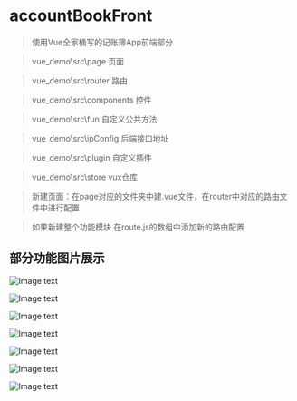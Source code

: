 # accountBookFront

> 使用Vue全家桶写的记账簿App前端部分

> vue_demo\src\page  页面

> vue_demo\src\router  路由

> vue_demo\src\components  控件

> vue_demo\src\fun  自定义公共方法

> vue_demo\src\ipConfig  后端接口地址

> vue_demo\src\plugin  自定义插件

> vue_demo\src\store  vux仓库

> 新建页面：在page对应的文件夹中建.vue文件，在router中对应的路由文件中进行配置

> 如果新建整个功能模块
> 在route.js的数组中添加新的路由配置

## 部分功能图片展示

![Image text](https://raw.githubusercontent.com/Aiden1204/accountBookFront/master/displayImg/1.png)

![Image text](https://raw.githubusercontent.com/Aiden1204/accountBookFront/master/displayImg/2.png)

![Image text](https://raw.githubusercontent.com/Aiden1204/accountBookFront/master/displayImg/3.png)

![Image text](https://raw.githubusercontent.com/Aiden1204/accountBookFront/master/displayImg/4.png)

![Image text](https://raw.githubusercontent.com/Aiden1204/accountBookFront/master/displayImg/5.png)

![Image text](https://raw.githubusercontent.com/Aiden1204/accountBookFront/master/displayImg/6.png)

![Image text](https://raw.githubusercontent.com/Aiden1204/accountBookFront/master/displayImg/7.png)


